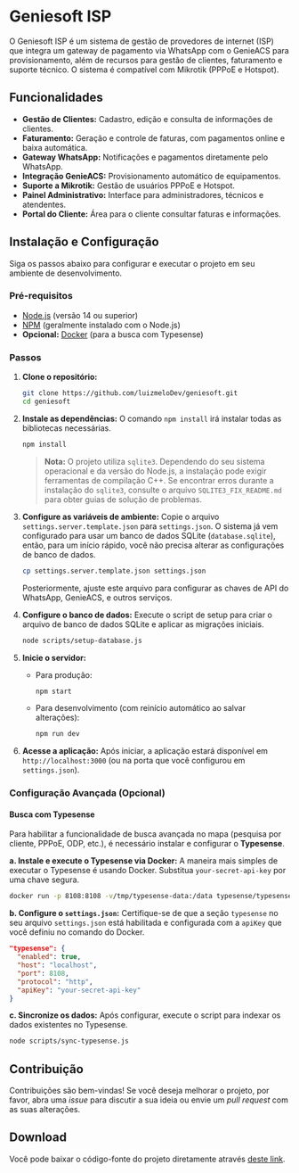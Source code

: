 # Geniesoft ISP

O Geniesoft ISP é um sistema de gestão de provedores de internet (ISP) que integra um gateway de pagamento via WhatsApp com o GenieACS para provisionamento, além de recursos para gestão de clientes, faturamento e suporte técnico. O sistema é compatível com Mikrotik (PPPoE e Hotspot).

## Funcionalidades

- **Gestão de Clientes:** Cadastro, edição e consulta de informações de clientes.
- **Faturamento:** Geração e controle de faturas, com pagamentos online e baixa automática.
- **Gateway WhatsApp:** Notificações e pagamentos diretamente pelo WhatsApp.
- **Integração GenieACS:** Provisionamento automático de equipamentos.
- **Suporte a Mikrotik:** Gestão de usuários PPPoE e Hotspot.
- **Painel Administrativo:** Interface para administradores, técnicos e atendentes.
- **Portal do Cliente:** Área para o cliente consultar faturas e informações.

## Instalação e Configuração

Siga os passos abaixo para configurar e executar o projeto em seu ambiente de desenvolvimento.

### Pré-requisitos

- [Node.js](https://nodejs.org/) (versão 14 ou superior)
- [NPM](https://www.npmjs.com/) (geralmente instalado com o Node.js)
- **Opcional:** [Docker](https://www.docker.com/products/docker-desktop/) (para a busca com Typesense)

### Passos

1.  **Clone o repositório:**
    ```bash
    git clone https://github.com/luizmeloDev/geniesoft.git
    cd geniesoft
    ```

2.  **Instale as dependências:**
    O comando `npm install` irá instalar todas as bibliotecas necessárias.
    ```bash
    npm install
    ```
    > **Nota:** O projeto utiliza `sqlite3`. Dependendo do seu sistema operacional e da versão do Node.js, a instalação pode exigir ferramentas de compilação C++. Se encontrar erros durante a instalação do `sqlite3`, consulte o arquivo `SQLITE3_FIX_README.md` para obter guias de solução de problemas.

3.  **Configure as variáveis de ambiente:**
    Copie o arquivo `settings.server.template.json` para `settings.json`. O sistema já vem configurado para usar um banco de dados SQLite (`database.sqlite`), então, para um início rápido, você não precisa alterar as configurações de banco de dados.
    ```bash
    cp settings.server.template.json settings.json
    ```
    Posteriormente, ajuste este arquivo para configurar as chaves de API do WhatsApp, GenieACS, e outros serviços.

4.  **Configure o banco de dados:**
    Execute o script de setup para criar o arquivo de banco de dados SQLite e aplicar as migrações iniciais.
    ```bash
    node scripts/setup-database.js
    ```

5.  **Inicie o servidor:**
    - Para produção:
      ```bash
      npm start
      ```
    - Para desenvolvimento (com reinício automático ao salvar alterações):
      ```bash
      npm run dev
      ```

6.  **Acesse a aplicação:**
    Após iniciar, a aplicação estará disponível em `http://localhost:3000` (ou na porta que você configurou em `settings.json`).

### Configuração Avançada (Opcional)

#### Busca com Typesense

Para habilitar a funcionalidade de busca avançada no mapa (pesquisa por cliente, PPPoE, ODP, etc.), é necessário instalar e configurar o **Typesense**.

**a. Instale e execute o Typesense via Docker:**
A maneira mais simples de executar o Typesense é usando Docker. Substitua `your-secret-api-key` por uma chave segura.
```bash
docker run -p 8108:8108 -v/tmp/typesense-data:/data typesense/typesense:0.24.1 --data-dir /data --api-key=your-secret-api-key --enable-cors
```

**b. Configure o `settings.json`:**
Certifique-se de que a seção `typesense` no seu arquivo `settings.json` está habilitada e configurada com a `apiKey` que você definiu no comando do Docker.
```json
"typesense": {
  "enabled": true,
  "host": "localhost",
  "port": 8108,
  "protocol": "http",
  "apiKey": "your-secret-api-key"
}
```
**c. Sincronize os dados:**
Após configurar, execute o script para indexar os dados existentes no Typesense.
```bash
node scripts/sync-typesense.js
```

## Contribuição

Contribuições são bem-vindas! Se você deseja melhorar o projeto, por favor, abra uma *issue* para discutir a sua ideia ou envie um *pull request* com as suas alterações.

## Download

Você pode baixar o código-fonte do projeto diretamente através [deste link](build/archive/geniesoft-isp-source.tar.gz).
